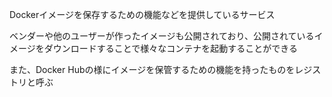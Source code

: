 Dockerイメージを保存するための機能などを提供しているサービス

ベンダーや他のユーザーが作ったイメージも公開されており、公開されているイメージをダウンロードすることで様々なコンテナを起動することができる

また、Docker Hubの様にイメージを保管するための機能を持ったものをレジストリと呼ぶ
